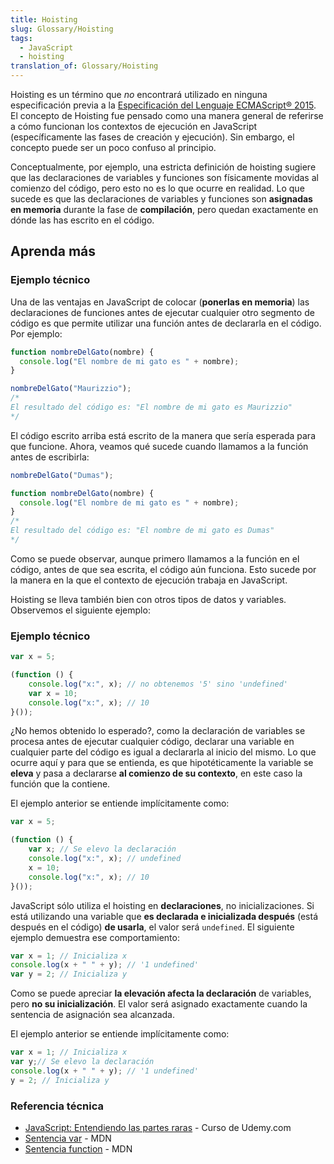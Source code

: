 ```yaml
---
title: Hoisting
slug: Glossary/Hoisting
tags:
  - JavaScript
  - hoisting
translation_of: Glossary/Hoisting
---
```


Hoisting es un término que _no_ encontrará utilizado en ninguna especificación previa a la [Especificación del Lenguaje ECMAScript® 2015](http://www.ecma-international.org/ecma-262/6.0/index.html). El concepto de Hoisting fue pensado como una manera general de referirse a cómo funcionan los contextos de ejecución en JavaScript (específicamente las fases de creación y ejecución). Sin embargo, el concepto puede ser un poco confuso al principio.

Conceptualmente, por ejemplo, una estricta definición de hoisting sugiere que las declaraciones de variables y funciones son físicamente movidas al comienzo del código, pero esto no es lo que ocurre en realidad. Lo que sucede es que las declaraciones de variables y funciones son **asignadas en memoria** durante la fase de __compilación__, pero quedan exactamente en dónde las has escrito en el código.

## Aprenda más

### Ejemplo técnico

Una de las ventajas en JavaScript de colocar (**ponerlas en memoria**) las declaraciones de funciones antes de ejecutar cualquier otro segmento de código es que permite utilizar una función antes de declararla en el código. Por ejemplo:

```js
function nombreDelGato(nombre) {
  console.log("El nombre de mi gato es " + nombre);
}

nombreDelGato("Maurizzio");
/*
El resultado del código es: "El nombre de mi gato es Maurizzio"
*/
```

El código escrito arriba está escrito de la manera que sería esperada para que funcione. Ahora, veamos qué sucede cuando llamamos a la función antes de escribirla:

```js
nombreDelGato("Dumas");

function nombreDelGato(nombre) {
  console.log("El nombre de mi gato es " + nombre);
}
/*
El resultado del código es: "El nombre de mi gato es Dumas"
*/
```

Como se puede observar, aunque primero llamamos a la función en el código, antes de que sea escrita, el código aún funciona. Esto sucede por la manera en la que el contexto de ejecución trabaja en JavaScript.

Hoisting se lleva también bien con otros tipos de datos y variables. Observemos el siguiente ejemplo:

### Ejemplo técnico

```js
var x = 5;

(function () {
    console.log("x:", x); // no obtenemos '5' sino 'undefined'
    var x = 10;
    console.log("x:", x); // 10
}());
```

¿No hemos obtenido lo esperado?, como la declaración de variables se procesa antes de ejecutar cualquier código, declarar una variable en cualquier parte del código es igual a declararla al inicio del mismo. Lo que ocurre aquí y para que se entienda, es que hipotéticamente la variable se **eleva** y pasa a declararse **al comienzo de su contexto**, en este caso la función que la contiene.

El ejemplo anterior se entiende implícitamente como:

```js
var x = 5;

(function () {
    var x; // Se elevo la declaración
    console.log("x:", x); // undefined
    x = 10;
    console.log("x:", x); // 10
}());
```

JavaScript sólo utiliza el hoisting en **declaraciones**, no inicializaciones. Si está utilizando una variable que **es declarada e inicializada después** (está después en el código) **de usarla**, el valor será `undefined`. El siguiente ejemplo demuestra ese comportamiento:

```js
var x = 1; // Inicializa x
console.log(x + " " + y); // '1 undefined'
var y = 2; // Inicializa y
```

Como se puede apreciar **la elevación afecta la declaración** de variables, pero **no su inicialización**. El valor será asignado exactamente cuando la sentencia de asignación sea alcanzada.

El ejemplo anterior se entiende implícitamente como:

```js
var x = 1; // Inicializa x
var y;// Se elevo la declaración
console.log(x + " " + y); // '1 undefined'
y = 2; // Inicializa y
```

### Referencia técnica

- [JavaScript: Entendiendo las partes raras](https://www.udemy.com/understand-javascript/) - Curso de Udemy.com
- [Sentencia var](/es/docs/Web/JavaScript/Reference/Statements/var) - MDN
- [Sentencia function](/es/docs/Web/JavaScript/Reference/Statements/function) - MDN
